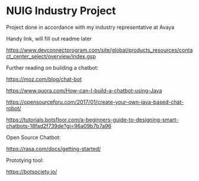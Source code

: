 # NUIG Industry Project
Project done in accordance with my industry representative at Avaya

Handy link, will fill out readme later

https://www.devconnectprogram.com/site/global/products_resources/contact_center_select/overview/index.gsp

Further reading on building a chatbot:

https://moz.com/blog/chat-bot

https://www.quora.com/How-can-I-build-a-chatbot-using-Java

https://opensourceforu.com/2017/01/create-your-own-java-based-chat-robot/

https://tutorials.botsfloor.com/a-beginners-guide-to-designing-smart-chatbots-18fad2f739de?gi=96a09b7b7a96

Open Source Chatbot:

https://rasa.com/docs/getting-started/

Prototying tool:

https://botsociety.io/